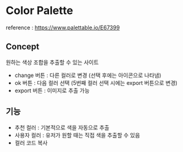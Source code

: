 # Color Palette

reference : https://www.palettable.io/E67399

## Concept

원하는 색상 조합을 추출할 수 있는 사이트

- change 버튼 : 다른 컬러로 변경 (선택 후에는 아이콘으로 나타냄)
- ok 버튼 : 다음 컬러 선택 (5번째 컬러 선택 시에는 export 버튼으로 변경)
- export 버튼 : 이미지로 추출 가능

## 기능

- 추천 컬러 : 기본적으로 색을 자동으로 추출
- 사용자 컬러 : 유저가 원할 때는 직접 색을 추출할 수 있음
- 컬러 코드 복사